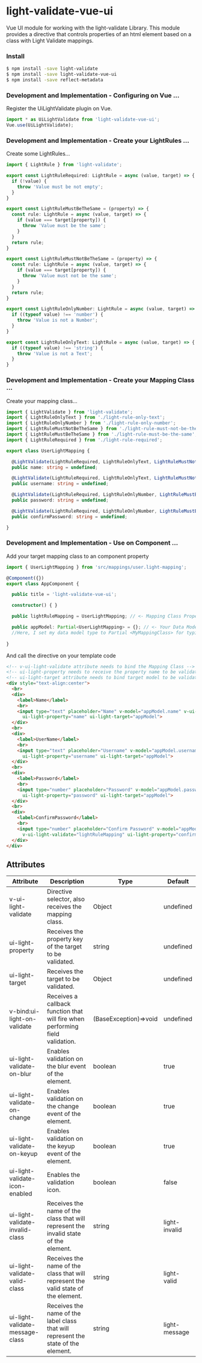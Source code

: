 # light-validate-vue-ui
Vue UI module for working with the light-validate Library.
This module provides a directive that controls properties of an html element based on a class with Light Validate mappings.

### Install

```sh
$ npm install -save light-validate
$ npm install -save light-validate-vue-ui
$ npm install -save reflect-metadata
```

### Development and Implementation - Configuring on Vue ...
Register the UiLightValidate plugin on Vue.
```typescript
import * as UiLightValidate from 'light-validate-vue-ui';
Vue.use(UiLightValidate);
```

### Development and Implementation - Create your LightRules ...
Create some LightRules...
```typescript
import { LightRule } from 'light-validate';

export const LightRuleRequired: LightRule = async (value, target) => {
  if (!value) {
    throw 'Value must be not empty';
  }
}

export const LightRuleMustBeTheSame = (property) => {
  const rule: LightRule = async (value, target) => {
    if (value === target[property]) {
      throw 'Value must be the same';
    }
  }
  return rule;
}

export const LightRuleMustNotBeTheSame = (property) => {
  const rule: LightRule = async (value, target) => {
    if (value === target[property]) {
      throw 'Value must not be the same';
    }
  }
  return rule;
}

export const LightRuleOnlyNumber: LightRule = async (value, target) => {
  if ((typeof value) !== 'number') {
    throw 'Value is not a Number';
  }
}

export const LightRuleOnlyText: LightRule = async (value, target) => {
  if ((typeof value) !== 'string') {
    throw 'Value is not a Text';
  }
}
```

### Development and Implementation - Create your Mapping Class ...
Create your mapping class...
```typescript
import { LightValidate } from 'light-validate';
import { LightRuleOnlyText } from './light-rule-only-text';
import { LightRuleOnlyNumber } from './light-rule-only-number';
import { LightRuleMustNotBeTheSame } from './light-rule-must-not-be-the-same';
import { LightRuleMustBeTheSame } from './light-rule-must-be-the-same';
import { LightRuleRequired } from './light-rule-required';

export class UserLightMapping {

  @LightValidate(LightRuleRequired, LightRuleOnlyText, LightRuleMustNotBeTheSame('username'))
  public name: string = undefined;

  @LightValidate(LightRuleRequired, LightRuleOnlyText, LightRuleMustNotBeTheSame('name'))
  public username: string = undefined;

  @LightValidate(LightRuleRequired, LightRuleOnlyNumber, LightRuleMustBeTheSame('confirmPassword'))
  public password: string = undefined;

  @LightValidate(LightRuleRequired, LightRuleOnlyNumber, LightRuleMustBeTheSame('password'))
  public confirmPassword: string = undefined;

}
```

### Development and Implementation - Use on Component ...
Add your target mapping class to an component property

```typescript
import { UserLightMapping } from 'src/mappings/user.light-mapping';

@Component({})
export class AppComponent {

  public title = 'light-validate-vue-ui';

  constructor() { }

  public lightRuleMapping = UserLightMapping; // <- Mapping Class Property

  public appModel: Partial<UserLightMapping> = {}; // <- Your Data Model.
  //Here, I set my data model type to Partial <MyMappingClass> for typing purposes only, the typing code is optional, but the object to be validated must follow the interface of the target mapping class.
  
}

```

And call the directive on your template code
```html
<!-- v-ui-light-validate attribute needs to bind the Mapping Class -->
<!-- ui-light-property needs to receive the property name to be validated on directive -->
<!-- ui-light-target attribute needs to bind target model to be validate on directive-->
<div style="text-align:center">
  <br>
  <div>
    <label>Name</label>
    <br>
    <input type="text" placeholder="Name" v-model="appModel.name" v-ui-light-validate="lightRuleMapping"
      ui-light-property="name" ui-light-target="appModel">
  </div>
  <br>
  <div>
    <label>UserName</label>
    <br>
    <input type="text" placeholder="Username" v-model="appModel.username" v-ui-light-validate="lightRuleMapping"
      ui-light-property="username" ui-light-target="appModel">
  </div>
  <br>
  <div>
    <label>Password</label>
    <br>
    <input type="number" placeholder="Password" v-model="appModel.password" v-ui-light-validate="lightRuleMapping"
      ui-light-property="password" ui-light-target="appModel">
  </div>
  <br>
  <div>
    <label>ConfirmPassword</label>
    <br>
    <input type="number" placeholder="Confirm Password" v-model="appModel.confirmPassword"
      v-ui-light-validate="lightRuleMapping" ui-light-property="confirmPassword" ui-light-target="appModel">
  </div>
</div>
```

## Attributes

| Attribute                       	| Description                                                                          	| Type    	| Default       	|
|---------------------------------	|--------------------------------------------------------------------------------------	|---------	|---------------	|
| v-ui-light-validate                 	| Directive selector, also receives the mapping class.                                 	| Object  	| undefined     	|
| ui-light-property                 	| Receives the property key of the target to be validated.                             	| string  	| undefined     	|
| ui-light-target                   	| Receives the target to be validated.                                                 	| Object  	| undefined     	|
| v-bind:ui-light-on-validate                   	| Receives a callback function that will fire when performing field validation.                                                 	| (BaseException)=>void  	| undefined     	|
| ui-light-validate-on-blur       	| Enables validation on the blur event of the element.                                 	| boolean 	| true          	|
| ui-light-validate-on-change     	| Enables validation on the change event of the element.                               	| boolean 	| true          	|
| ui-light-validate-on-keyup      	| Enables validation on the keyup event of the element.                                	| boolean 	| true          	|
| ui-light-validate-icon-enabled  	| Enables the validation icon.                                                         	| boolean 	| false         	|
| ui-light-validate-invalid-class 	| Receives the name of the class that will represent the invalid state of the element. 	| string  	| light-invalid 	|
| ui-light-validate-valid-class   	| Receives the name of the class that will represent the valid state of the element.   	| string  	| light-valid   	|
| ui-light-validate-message-class 	| Receives the name of the label class that will represent the state of the element.   	| string  	| light-message 	|
